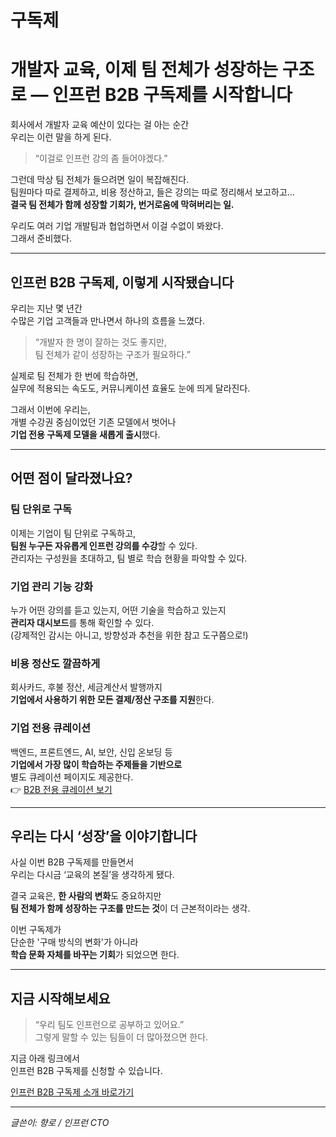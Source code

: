 # 구독제


# 개발자 교육, 이제 팀 전체가 성장하는 구조로 — 인프런 B2B 구독제를 시작합니다

회사에서 개발자 교육 예산이 있다는 걸 아는 순간  
우리는 이런 말을 하게 된다.

> “이걸로 인프런 강의 좀 들어야겠다.”

그런데 막상 팀 전체가 들으려면 일이 복잡해진다.  
팀원마다 따로 결제하고, 비용 정산하고, 들은 강의는 따로 정리해서 보고하고…  
**결국 팀 전체가 함께 성장할 기회가, 번거로움에 막혀버리는 일.**

우리도 여러 기업 개발팀과 협업하면서 이걸 수없이 봐왔다.  
그래서 준비했다.

---

## 인프런 B2B 구독제, 이렇게 시작됐습니다

우리는 지난 몇 년간  
수많은 기업 고객들과 만나면서 하나의 흐름을 느꼈다.

> “개발자 한 명이 잘하는 것도 좋지만,  
> 팀 전체가 같이 성장하는 구조가 필요하다.”

실제로 팀 전체가 한 번에 학습하면,  
실무에 적용되는 속도도, 커뮤니케이션 효율도 눈에 띄게 달라진다.

그래서 이번에 우리는,  
개별 수강권 중심이었던 기존 모델에서 벗어나  
**기업 전용 구독제 모델을 새롭게 출시**했다.

---

## 어떤 점이 달라졌나요?

### 팀 단위로 구독
이제는 기업이 팀 단위로 구독하고,  
**팀원 누구든 자유롭게 인프런 강의를 수강**할 수 있다.  
관리자는 구성원을 초대하고, 팀 별로 학습 현황을 파악할 수 있다.

### 기업 관리 기능 강화
누가 어떤 강의를 듣고 있는지, 어떤 기술을 학습하고 있는지  
**관리자 대시보드**를 통해 확인할 수 있다.  
(강제적인 감시는 아니고, 방향성과 추천을 위한 참고 도구쯤으로!)

### 비용 정산도 깔끔하게
회사카드, 후불 정산, 세금계산서 발행까지  
**기업에서 사용하기 위한 모든 결제/정산 구조를 지원**한다.

### 기업 전용 큐레이션
백엔드, 프론트엔드, AI, 보안, 신입 온보딩 등  
**기업에서 가장 많이 학습하는 주제들을 기반으로**  
별도 큐레이션 페이지도 제공한다.  
👉 [B2B 전용 큐레이션 보기](https://www.inflearn.com/tag-curation/common_tag/biz-subscription-intro)

---

## 우리는 다시 ‘성장’을 이야기합니다

사실 이번 B2B 구독제를 만들면서  
우리는 다시금 ‘교육의 본질’을 생각하게 됐다.

결국 교육은, **한 사람의 변화**도 중요하지만  
**팀 전체가 함께 성장하는 구조를 만드는 것**이 더 근본적이라는 생각.

이번 구독제가  
단순한 '구매 방식의 변화'가 아니라  
**학습 문화 자체를 바꾸는 기회**가 되었으면 한다.

---

## 지금 시작해보세요

> “우리 팀도 인프런으로 공부하고 있어요.”  
> 그렇게 말할 수 있는 팀들이 더 많아졌으면 한다.

지금 아래 링크에서  
인프런 B2B 구독제를 신청할 수 있습니다.

[인프런 B2B 구독제 소개 바로가기](https://www.inflearn.com/tag-curation/common_tag/biz-subscription-intro)

---

_글쓴이: 향로 / 인프런 CTO_